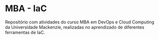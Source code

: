 # MBA - IaC

Repositório com atividades do curso MBA em DevOps e Cloud Computing da Universidade Mackenzie, realizadas no aprendizado de diferentes ferramentas de IaC.